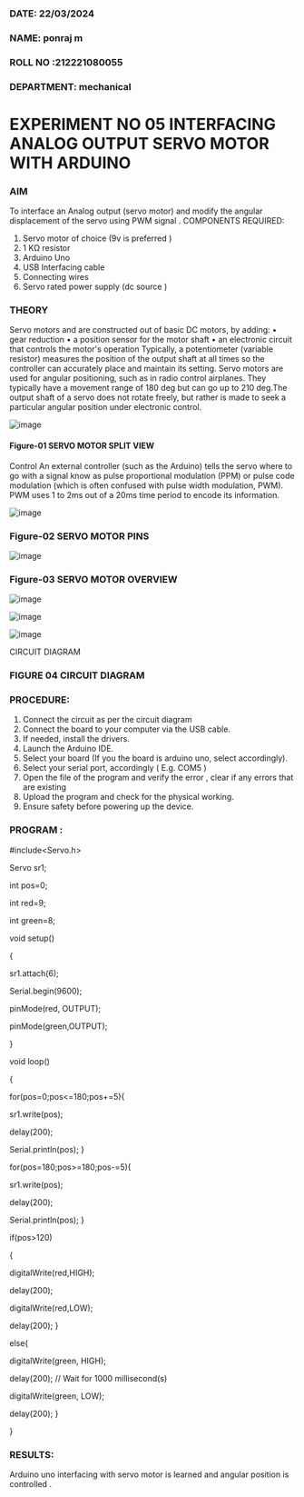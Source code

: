 ###  DATE: 22/03/2024

###  NAME: ponraj m
###  ROLL NO :212221080055
###  DEPARTMENT: mechanical


# EXPERIMENT NO 05 INTERFACING ANALOG OUTPUT SERVO MOTOR WITH ARDUINO

### AIM
To interface an Analog output (servo motor) and modify the angular displacement of the servo using PWM signal .
COMPONENTS REQUIRED:
1.	Servo motor of choice (9v is preferred )
2.	1 KΩ resistor 
3.	Arduino Uno 
4.	USB Interfacing cable 
5.	Connecting wires 
6.	Servo rated power supply (dc source )


### THEORY
Servo motors and are constructed out of basic DC motors, by adding:
•	 gear reduction
•	 a position sensor for the motor shaft
•	 an electronic circuit that controls the motor's operation
Typically, a potentiometer (variable resistor) measures the position of the output shaft at all times so the controller can accurately place and maintain its setting.
Servo motors are used for angular positioning, such as in radio control airplanes.  They typically have a movement range of 180 deg but can go up to 210 deg.The output shaft of a servo does not rotate freely, but rather is made to seek a particular angular position under electronic control. 


![image](https://user-images.githubusercontent.com/36288975/163544439-1f477927-fcd4-42f0-9ce4-c863fdbf1210.png)



#### Figure-01 SERVO MOTOR SPLIT VIEW 
Control 
An external controller (such as the Arduino) tells the servo where to go with a signal know as pulse proportional modulation (PPM) or pulse code modulation (which is often confused with pulse width modulation, PWM). PWM uses 1 to 2ms out of a 20ms time period to encode its information.
 
 
 ![image](https://user-images.githubusercontent.com/36288975/163544482-3027136f-7135-4f3d-a23f-8dc2fe04194d.png)

### Figure-02 SERVO MOTOR PINS

 ![image](https://user-images.githubusercontent.com/36288975/163544513-ca497421-e6ba-4f91-871f-5cfba77f22a8.png)


### Figure-03 SERVO MOTOR OVERVIEW 

 


 ![image](https://github.com/rajpon/EXPERIMENT-NO--05-INTERFACING-ANALOG-OUTPUT-SERVO-MOTOR-WITH-ARDUINO-/assets/161028709/e2dda536-b9e6-4abf-9b4e-3e5c5dc4a720)


![image](https://github.com/rajpon/EXPERIMENT-NO--05-INTERFACING-ANALOG-OUTPUT-SERVO-MOTOR-WITH-ARDUINO-/assets/161028709/64a17aae-0e82-4ca1-8687-acc693dd6f84)

![image](https://github.com/rajpon/EXPERIMENT-NO--05-INTERFACING-ANALOG-OUTPUT-SERVO-MOTOR-WITH-ARDUINO-/assets/161028709/07a1ded1-128a-461c-81f0-6147c3f2004d)



CIRCUIT DIAGRAM
 
 
 

### FIGURE 04 CIRCUIT DIAGRAM

### PROCEDURE:
1.	Connect the circuit as per the circuit diagram 
2.	Connect the board to your computer via the USB cable.
3.	If needed, install the drivers.
4.	Launch the Arduino IDE.
5.	Select your board (If you the board is arduino uno, select accordingly).
6.	Select your serial port, accordingly ( E.g. COM5 )
7.	Open the file of the program  and verify the error , clear if any errors that are existing 
8.	Upload the program and check for the physical working. 
9.	Ensure safety before powering up the device.


### PROGRAM :
#include<Servo.h>

Servo sr1;

int pos=0;

int red=9;

int green=8;

void setup()

{

sr1.attach(6);

Serial.begin(9600);

pinMode(red, OUTPUT);

pinMode(green,OUTPUT);

}

void loop()

{

for(pos=0;pos<=180;pos+=5){

sr1.write(pos);

  delay(200);
  
Serial.println(pos);
}

for(pos=180;pos>=180;pos-=5){

sr1.write(pos);

delay(200);

Serial.println(pos);
}

if(pos>120)

{

digitalWrite(red,HIGH);

delay(200);

digitalWrite(red,LOW);

delay(200);
}

else{

digitalWrite(green, HIGH);

delay(200); // Wait for 1000 millisecond(s)

digitalWrite(green, LOW);

delay(200);
}

}









### RESULTS: 
Arduino uno interfacing with servo motor is learned and angular position is controlled .
